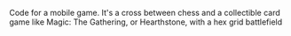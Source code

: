 Code for a mobile game. It's a cross between chess and a collectible card game like Magic: The Gathering, or Hearthstone, with a hex grid battlefield
